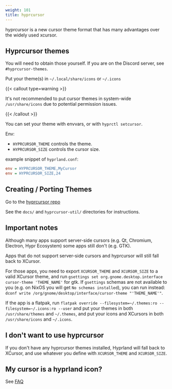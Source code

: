 ```yaml
---
weight: 101
title: hyprcursor
---
```


hyprcursor is a new cursor theme format that has many advantages
over the widely used xcursor.

## Hyprcursor themes

You will need to obtain those yourself. If you are on the Discord server, see
`#hyprcursor-themes`.

Put your theme(s) in `~/.local/share/icons` or `~/.icons`

{{< callout type=warning >}}

It's not recommended to put cursor themes in system-wide `/usr/share/icons` due
to potential permission issues.

{{< /callout >}}

You can set your theme with envvars, or with `hyprctl setcursor`.

Env:

- `HYPRCURSOR_THEME` controls the theme.
- `HYPRCURSOR_SIZE` controls the cursor size.

example snippet of `hyprland.conf`:

```ini
env = HYPRCURSOR_THEME,MyCursor
env = HYPRCURSOR_SIZE,24
```

## Creating / Porting Themes

Go to the [hyprcursor repo](https://github.com/hyprwm/hyprcursor)

See the `docs/` and `hyprcursor-util/` directories for instructions.

## Important notes

Although many apps support server-side cursors (e.g. Qt, Chromium, Electron,
Hypr Ecosystem) some apps still don't (e.g. GTK).

Apps that do not support server-side cursors and hyprcursor will still fall back
to XCursor.

For those apps, you need to export `XCURSOR_THEME` and `XCURSOR_SIZE` to a valid
XCursor theme, and run `gsettings set org.gnome.desktop.interface cursor-theme
'THEME_NAME'` for gtk. If `gsettings` schemas are not available to you (e.g. on
NixOS you will get `No schemas installed`), you can run instead: `dconf write
/org/gnome/desktop/interface/cursor-theme "'THEME_NAME'"`.

If the app is a flatpak, run `flatpak override --filesystem=~/.themes:ro
--filesystem=~/.icons:ro --user` and put your themes in both `/usr/share/themes`
and `~/.themes`, and put your icons and XCursors in both `/usr/share/icons`
and `~/.icons`.

## I don't want to use hyprcursor

If you don't have any hyprcursor themes installed, Hyprland will fall back to XCursor, and use
whatever you define with `XCURSOR_THEME` and `XCURSOR_SIZE`.

## My cursor is a hyprland icon?

See [FAQ](../../FAQ)
